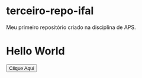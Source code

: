 # terceiro-repo-ifal
Meu primeiro repositório criado na disciplina de APS.
<html>   
    <head>
       <script>
           function msg(){
               alert('Aula de APS');
           }
       </script>
   </head>
       <h1>Hello World</h1>
       <button onclick="msg()">Clique Aqui</button>
</html>
 

